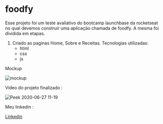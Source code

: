 # foodfy
Esse projeto foi um teste avaliativo do bootcamp launchbase da rocketseat  no qual devemos construir uma aplicação chamada de foodfy.
A mesma foi dividida em etapas.
1. Criado as paginas Home, Sobre e Receitas.
   Tecnologias utilizadas:
   - html
   - css
   - js

Mockup

![mockup](https://user-images.githubusercontent.com/51785898/85924313-ef0d7400-b867-11ea-89b6-73ef2b42bdb4.png)

Vídeo do projeto finalizado : 

![Peek 2020-06-27 11-19](https://user-images.githubusercontent.com/51785898/85924358-2ed45b80-b868-11ea-958f-f009323023ed.gif)

Meu linkedin : 

<a href="https://www.linkedin.com/in/marcos-guilherme-193557149/">Linkedin</a>

